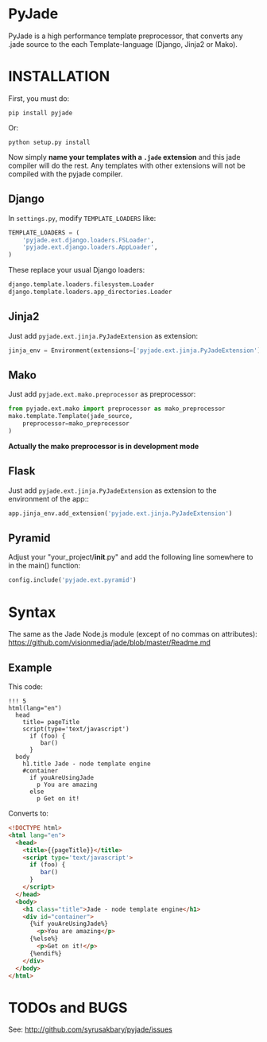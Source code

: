 PyJade
======

PyJade is a high performance template preprocessor, that converts any .jade source to the each Template-language (Django, Jinja2 or Mako).


INSTALLATION
============

First, you must do:

	pip install pyjade

Or:

	python setup.py install

Now simply **name your templates with a `.jade` extension** and this jade compiler
will do the rest.  Any templates with other extensions will not be compiled
with the pyjade compiler.


Django
------

In `settings.py`, modify `TEMPLATE_LOADERS` like:

```python
TEMPLATE_LOADERS = (
    'pyjade.ext.django.loaders.FSLoader',
    'pyjade.ext.django.loaders.AppLoader',
)
```

These replace your usual Django loaders:

```python
django.template.loaders.filesystem.Loader
django.template.loaders.app_directories.Loader
```

Jinja2
------

Just add `pyjade.ext.jinja.PyJadeExtension` as extension:

```python
jinja_env = Environment(extensions=['pyjade.ext.jinja.PyJadeExtension'])
```

Mako
----

Just add  `pyjade.ext.mako.preprocessor` as preprocessor:

```python
from pyjade.ext.mako import preprocessor as mako_preprocessor
mako.template.Template(jade_source,
    preprocessor=mako_preprocessor
)
```

**Actually the mako preprocessor is in development mode**

Flask
-----

Just add  `pyjade.ext.jinja.PyJadeExtension` as extension to the environment of the app::

```python
app.jinja_env.add_extension('pyjade.ext.jinja.PyJadeExtension')
```

Pyramid
-------

Adjust your "your_project/__init__.py" and add the following line somewhere to in the main() function:

```python
config.include('pyjade.ext.pyramid')
```

Syntax
======

The same as the Jade Node.js module (except of no commas on attributes):
https://github.com/visionmedia/jade/blob/master/Readme.md

Example
-------

This code:

	!!! 5
	html(lang="en")
	  head
	    title= pageTitle
	    script(type='text/javascript')
	      if (foo) {
	         bar()
	      }
	  body
	    h1.title Jade - node template engine
	    #container
	      if youAreUsingJade
	        p You are amazing
	      else
	        p Get on it!


Converts to:

```html
<!DOCTYPE html>
<html lang="en">
  <head>
    <title>{{pageTitle}}</title>
    <script type='text/javascript'>
      if (foo) {
         bar()
      }
    </script>
  </head>
  <body>
    <h1 class="title">Jade - node template engine</h1>
    <div id="container">
      {%if youAreUsingJade%}
        <p>You are amazing</p>
      {%else%}
        <p>Get on it!</p>
      {%endif%}
    </div>
  </body>
</html>
```

TODOs and BUGS
==============
See: http://github.com/syrusakbary/pyjade/issues